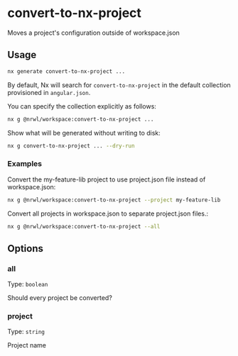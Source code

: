 # convert-to-nx-project

Moves a project's configuration outside of workspace.json

## Usage

```bash
nx generate convert-to-nx-project ...
```

By default, Nx will search for `convert-to-nx-project` in the default collection provisioned in `angular.json`.

You can specify the collection explicitly as follows:

```bash
nx g @nrwl/workspace:convert-to-nx-project ...
```

Show what will be generated without writing to disk:

```bash
nx g convert-to-nx-project ... --dry-run
```

### Examples

Convert the my-feature-lib project to use project.json file instead of workspace.json:

```bash
nx g @nrwl/workspace:convert-to-nx-project --project my-feature-lib
```

Convert all projects in workspace.json to separate project.json files.:

```bash
nx g @nrwl/workspace:convert-to-nx-project --all
```

## Options

### all

Type: `boolean`

Should every project be converted?

### project

Type: `string`

Project name
